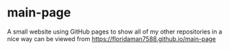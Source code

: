 # main-page
A small website using GitHub pages to show all of my other repositories in a nice way
can be viewed from https://floridaman7588.github.io/main-page

